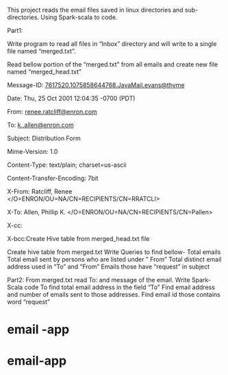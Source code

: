 This project reads the email files saved in linux directories and sub-directories.
Using Spark-scala to code.


Part1:

Write program to read all files in  “Inbox” directory and will write to a single file named “merged.txt”.

Read  bellow  portion of the “merged.txt”  from all emails and create new file named “merged_head.txt”

Message-ID: <7617520.1075858644768.JavaMail.evans@thyme>

Date: Thu, 25 Oct 2001 12:04:35 -0700 (PDT)

From: renee.ratcliff@enron.com

To: k..allen@enron.com

Subject: Distribution Form

Mime-Version: 1.0

Content-Type: text/plain; charset=us-ascii

Content-Transfer-Encoding: 7bit

X-From: Ratcliff, Renee </O=ENRON/OU=NA/CN=RECIPIENTS/CN=RRATCLI>

X-To: Allen, Phillip K. </O=ENRON/OU=NA/CN=RECIPIENTS/CN=Pallen>

X-cc:

X-bcc:Create Hive table from merged_head.txt file






Create hive table from merged.txt
Write Queries to find bellow-
Total emails
Total email sent by persons who are listed  under ” From”
Total distinct email address used in “To” and “From”
Emails those have “request” in subject

Part2:
From merged.txt read To: and message of the email.
Write Spark-Scala code
To find total email address in the field “To”
Find email address and number of emails sent to those addresses.
Find email id those contains word “request”

# email -app
# email-app
